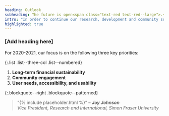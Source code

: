 ```yaml
---
heading: Outlook
subheading: The future is open<span class="text-red text-red--large">.</span>
intro: "In order to continue our research, development and community support, we need your help. You can support PKP financially as a sustainer and/or through contributions of time - each and every bit counts."
highlighted: true
---
```


### [Add heading here]

For 2020-2021, our focus is on the following three key priorities:

{:.list .list--three-col .list--numbered}
1. **Long-term financial sustainability**
2. **Community engagement**
3. **User needs, accessibility, and usability**

{:.blockquote--right .blockquote--patterned}
> “{% include placeholder.html %}” <cite>&ndash; **Joy Johnson**<br/> Vice President, Research and International, Simon Fraser University</cite>

